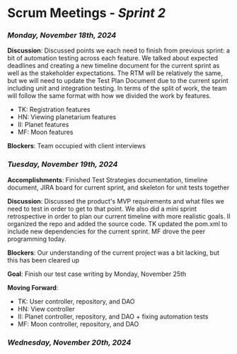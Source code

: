 # Scrum Meetings - *Sprint 2*

### *Monday, November 18th, 2024*

**Discussion**: Discussed points we each need to finish from previous sprint: a bit of automation testing across each feature.
We talked about expected deadlines and creating a new timeline document for the current sprint as well as the stakeholder expectations.
The RTM will be relatively the same, but we will need to update the Test Plan Document due to the current sprint including
unit and integration testing. In terms of the split of work, the team will follow the same format with how we divided the
work by features.

- TK: Registration features
- HN: Viewing planetarium features
- II: Planet features
- MF: Moon features

**Blockers**: Team occupied with client interviews

### *Tuesday, November 19th, 2024*

**Accomplishments**: Finished Test Strategies documentation, timeline document, JIRA board for current sprint, and skeleton 
for unit tests together

**Discussion**: Discussed the product's MVP requirements and what files we need to test in order to get to that point. We also 
did a mini sprint retrospective in order to plan our current timeline with more realistic goals. II organized the repo 
and added the source code. TK updated the pom.xml to include new dependencies for the current sprint. MF drove the peer programming today.

**Blockers**: Our understanding of the current project was a bit lacking, but this has been cleared up

**Goal**: Finish our test case writing by Monday, November 25th

**Moving Forward**:
- TK: User controller, repository, and DAO
- HN: View controller
- II: Planet controller, repository, and DAO + fixing automation tests
- MF: Moon controller, repository, and DAO

### *Wednesday, November 20th, 2024*
